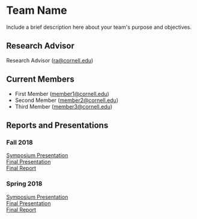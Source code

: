 # Team Name
Include a brief description here about your team's purpose and objectives.

## Research Advisor
Research Advisor (ra@cornell.edu)

## Current Members
  * First Member (member1@cornell.edu)
  * Second Member (member2@cornell.edu)
  * Third Member (member3@cornell.edu)

## Reports and Presentations

### Fall 2018
[Symposium Presentation](hyperlink) <br>
[Final Presentation](hyperlink2) <br>
[Final Report](hyperlink3) <br>

### Spring 2018
[Symposium Presentation](hyperlink) <br>
[Final Presentation](hyperlink2) <br>
[Final Report](hyperlink3) <br>
